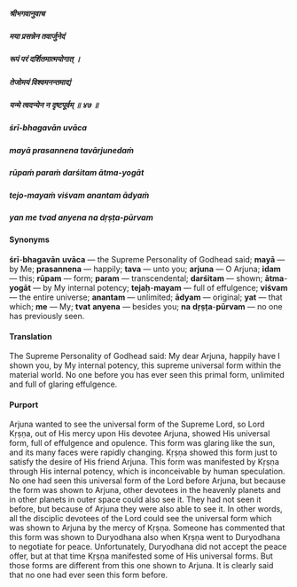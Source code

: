 ##### श्रीभगवानुवाच
##### मया प्रसन्नेन तवार्जुनेदं
##### रूपं परं दर्शितमात्मयोगात् ।
##### तेजोमयं विश्वमनन्तमाद्यं
##### यन्मे त्वदन्येन न दृष्टपूर्वम् ॥ ४७ ॥

##### śrī-bhagavān uvāca
##### mayā prasannena tavārjunedaṁ
##### rūpaṁ paraṁ darśitam ātma-yogāt
##### tejo-mayaṁ viśvam anantam ādyaṁ
##### yan me tvad anyena na dṛṣṭa-pūrvam

#### Synonyms

**śrī**-**bhagavān** **uvāca** — the Supreme Personality of Godhead said; **mayā** — by Me; **prasannena** — happily; **tava** — unto you; **arjuna** — O Arjuna; **idam** — this; **rūpam** — form; **param** — transcendental; **darśitam** — shown; **ātma**-**yogāt** — by My internal potency; **tejaḥ**-**mayam** — full of effulgence; **viśvam** — the entire universe; **anantam** — unlimited; **ādyam** — original; **yat** — that which; **me** — My; **tvat** **anyena** — besides you; **na** **dṛṣṭa**-**pūrvam** — no one has previously seen.

#### Translation

The Supreme Personality of Godhead said: My dear Arjuna, happily have I shown you, by My internal potency, this supreme universal form within the material world. No one before you has ever seen this primal form, unlimited and full of glaring effulgence.

#### Purport

Arjuna wanted to see the universal form of the Supreme Lord, so Lord Kṛṣṇa, out of His mercy upon His devotee Arjuna, showed His universal form, full of effulgence and opulence. This form was glaring like the sun, and its many faces were rapidly changing. Kṛṣṇa showed this form just to satisfy the desire of His friend Arjuna. This form was manifested by Kṛṣṇa through His internal potency, which is inconceivable by human speculation. No one had seen this universal form of the Lord before Arjuna, but because the form was shown to Arjuna, other devotees in the heavenly planets and in other planets in outer space could also see it. They had not seen it before, but because of Arjuna they were also able to see it. In other words, all the disciplic devotees of the Lord could see the universal form which was shown to Arjuna by the mercy of Kṛṣṇa. Someone has commented that this form was shown to Duryodhana also when Kṛṣṇa went to Duryodhana to negotiate for peace. Unfortunately, Duryodhana did not accept the peace offer, but at that time Kṛṣṇa manifested some of His universal forms. But those forms are different from this one shown to Arjuna. It is clearly said that no one had ever seen this form before.